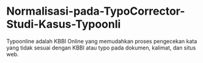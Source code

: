 # Normalisasi-pada-TypoCorrector-Studi-Kasus-Typoonli

Typoonline adalah KBBI Online yang memudahkan proses pengecekan kata yang tidak sesuai dengan KBBI atau typo pada dokumen, kalimat, dan situs web.

